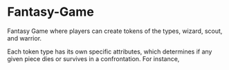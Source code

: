 # Fantasy-Game
Fantasy Game where players can create tokens of the types, wizard, scout, and warrior.

Each token type has its own specific attributes, which determines if any given piece dies or survives in a confrontation. For instance,
